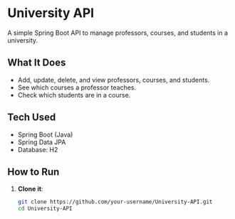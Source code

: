# University API
A simple Spring Boot API to manage professors, courses, and students in a university.

## What It Does
- Add, update, delete, and view professors, courses, and students.
- See which courses a professor teaches.
- Check which students are in a course.

## Tech Used
- Spring Boot (Java)
- Spring Data JPA
- Database: H2

## How to Run
1. **Clone it**:
   ```bash
   git clone https://github.com/your-username/University-API.git
   cd University-API
